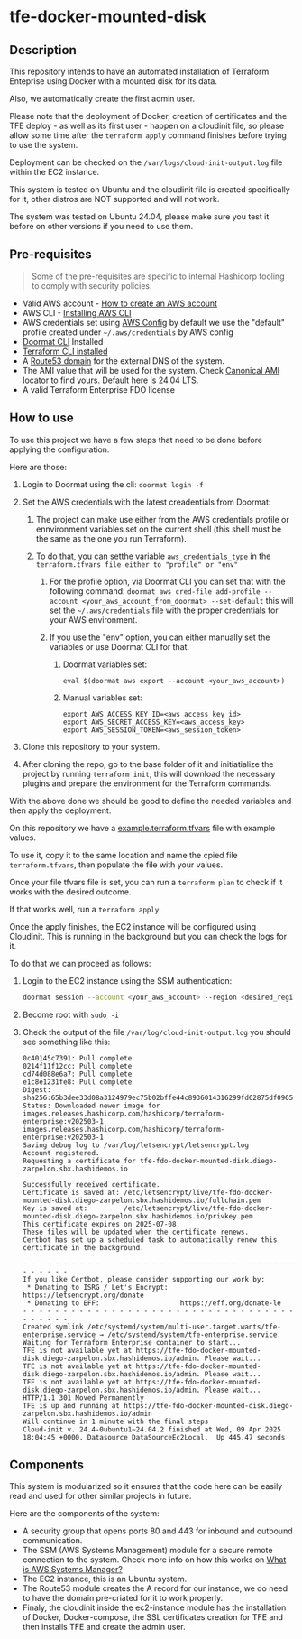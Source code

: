 # tfe-docker-mounted-disk

## Description

This repository intends to have an automated installation of Terraform Enteprise using Docker with a mounted disk for its data.

Also, we automatically create the first admin user.

Please note that the deployment of Docker, creation of certificates and the TFE deploy - as well as its first user - happen on a cloudinit file, so please allow some time after the `terraform apply` command finishes before trying to use the system.

Deployment can be checked on the `/var/logs/cloud-init-output.log` file within the EC2 instance.

This system is tested on Ubuntu and the cloudinit file is created specifically for it, other distros are NOT supported and will not work.

The system was tested on Ubuntu 24.04, please make sure you test it before on other versions if you need to use them.

## Pre-requisites

> Some of the pre-requisites are specific to internal Hashicorp tooling to comply with security policies.

- Valid AWS account - [How to create an AWS account](https://aws.amazon.com/resources/create-account/)
- AWS CLI - [Installing AWS CLI](https://docs.aws.amazon.com/cli/latest/userguide/getting-started-install.html)
- AWS credentials set using [AWS Config](https://docs.aws.amazon.com/cli/v1/userguide/cli-configure-files.html) by default we use the "default" profile created under `~/.aws/credentials` by AWS config
- [Doormat CLI](https://docs.prod.secops.hashicorp.services/doormat/cli/) Installed
- [Terraform CLI installed](https://developer.hashicorp.com/terraform/tutorials/aws-get-started/install-cli)
- A [Route53 domain](https://docs.aws.amazon.com/Route53/latest/DeveloperGuide/domain-register.html) for the external DNS of the system.
- The AMI value that will be used for the system. Check [Canonical AMI locator](https://cloud-images.ubuntu.com/locator/ec2/) to find yours. Default here is 24.04 LTS.
- A valid Terraform Enterprise FDO license

## How to use

To use this project we have a few steps that need to be done before applying the configuration.

Here are those:

1. Login to Doormat using the cli:
   `doormat login -f`
2. Set the AWS credentials with the latest creadentials from Doormat:

   1. The project can make use either from the AWS credentials profile or ennvironment variables set on the current shell (this shell must be the same as the one you run Terraform).
   2. To do that, you can setthe variable `aws_credentials_type` in the `terraform.tfvars file either to "profile" or "env"`

      1. For the profile option, via Doormat CLI you can set that with the following command:
         `doormat aws cred-file add-profile --account <your_aws_account_from_doormat> --set-default` this will set the `~/.aws/credentials` file with the proper credentials for your AWS environment.
      2. If you use the "env" option, you can either manually set the variables or use Doormat CLI for that.

         1. Doormat variables set:

            ```
            eval $(doormat aws export --account <your_aws_account>)
            ```

         2. Manual variables set:

            ```
            export AWS_ACCESS_KEY_ID=<aws_access_key_id>
            export AWS_SECRET_ACCESS_KEY=<aws_access_key>
            export AWS_SESSION_TOKEN=<aws_session_token>
            ```

3. Clone this repository to your system.
4. After cloning the repo, go to the base folder of it and initiatialize the project by running `terraform init`, this will download the necessary plugins and prepare the environment for the Terraform commands.

With the above done we should be good to define the needed variables and then apply the deployment.

On this repository we have a [example.terraform.tfvars](./example.terraform.tfvars) file with example values.

To use it, copy it to the same location and name the cpied file `terraform.tfvars`, then populate the file with your values.

Once your file tfvars file is set, you can run a `terraform plan` to check if it works with the desired outcome.

If that works well, run a `terraform apply`.

Once the apply finishes, the EC2 instance will be configured using Cloudinit. This is running in the background but you can check the logs for it.

To do that we can proceed as follows:

1. Login to the EC2 instance using the SSM authentication:

   ```bash
   doormat session --account <your_aws_account> --region <desired_region>
   ```

2. Become root with `sudo -i`
3. Check the output of the file `/var/log/cloud-init-output.log` you should see something like this:

   ```
   0c40145c7391: Pull complete
   0214f11f12cc: Pull complete
   cd74d088e6a7: Pull complete
   e1c8e1231fe8: Pull complete
   Digest: sha256:65b3dee33d08a3124979ec75b02bffe44c8936014316299fd62875df0965229a
   Status: Downloaded newer image for images.releases.hashicorp.com/hashicorp/terraform-enterprise:v202503-1
   images.releases.hashicorp.com/hashicorp/terraform-enterprise:v202503-1
   Saving debug log to /var/log/letsencrypt/letsencrypt.log
   Account registered.
   Requesting a certificate for tfe-fdo-docker-mounted-disk.diego-zarpelon.sbx.hashidemos.io

   Successfully received certificate.
   Certificate is saved at: /etc/letsencrypt/live/tfe-fdo-docker-mounted-disk.diego-zarpelon.sbx.hashidemos.io/fullchain.pem
   Key is saved at:         /etc/letsencrypt/live/tfe-fdo-docker-mounted-disk.diego-zarpelon.sbx.hashidemos.io/privkey.pem
   This certificate expires on 2025-07-08.
   These files will be updated when the certificate renews.
   Certbot has set up a scheduled task to automatically renew this certificate in the background.

   - - - - - - - - - - - - - - - - - - - - - - - - - - - - - - - - - - - - - - - -
   If you like Certbot, please consider supporting our work by:
    * Donating to ISRG / Let's Encrypt:   https://letsencrypt.org/donate
    * Donating to EFF:                    https://eff.org/donate-le
   - - - - - - - - - - - - - - - - - - - - - - - - - - - - - - - - - - - - - - - -
   Created symlink /etc/systemd/system/multi-user.target.wants/tfe-enterprise.service → /etc/systemd/system/tfe-enterprise.service.
   Waiting for Terraform Enterprise container to start...
   TFE is not available yet at https://tfe-fdo-docker-mounted-disk.diego-zarpelon.sbx.hashidemos.io/admin. Please wait...
   TFE is not available yet at https://tfe-fdo-docker-mounted-disk.diego-zarpelon.sbx.hashidemos.io/admin. Please wait...
   TFE is not available yet at https://tfe-fdo-docker-mounted-disk.diego-zarpelon.sbx.hashidemos.io/admin. Please wait...
   HTTP/1.1 301 Moved Permanently
   TFE is up and running at https://tfe-fdo-docker-mounted-disk.diego-zarpelon.sbx.hashidemos.io/admin
   Will continue in 1 minute with the final steps
   Cloud-init v. 24.4-0ubuntu1~24.04.2 finished at Wed, 09 Apr 2025 18:04:45 +0000. Datasource DataSourceEc2Local.  Up 445.47 seconds
   ```

## Components

This system is modularized so it ensures that the code here can be easily read and used for other similar projects in future.

Here are the components of the system:

- A security group that opens ports 80 and 443 for inbound and outbound communication.
- The SSM (AWS Systems Management) module for a secure remote connection to the system. Check more info on how this works on [What is AWS Systems Manager?](https://docs.aws.amazon.com/systems-manager/latest/userguide/what-is-systems-manager.html)
- The EC2 instance, this is an Ubuntu system.
- The Route53 module creates the A record for our instance, we do need to have the domain pre-criated for it to work properly.
- Finaly, the cloudinit inside the ec2-instance module has the installation of Docker, Docker-compose, the SSL certificates creation for TFE and then installs TFE and create the admin user.
